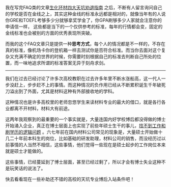 <p data-pid="6CI1pb1R">我在写完FAQ类的文章<a href="https://zhuanlan.zhihu.com/p/30267731" class="internal">生化环材四大天坑劝退指南</a> 之后，不断有人留言询问自己的学校是否在金线之上，其实这种金线的标准永远都是相对的，就像当年有的人说你GRE和TOEFL考够多少分就够拿奖学金了，你GPA刷够多少人家就会注意你的申请信一样， 这些都是当下的一个仅供参考的标准，每年的行情都会变，固定的金线标准也会被别的方面的优秀表现所突破。</p><p data-pid="v5k5GdEx">而我的这个FAQ文章只是提供一种<b>思考方式</b>，每个人的情况都是不一样的，不存在真的标准，像机场卡你的登机箱一样去测试你是否符合标准。而当你去面对这个复杂又充满不确定的世界的时候，你需要时刻根据自己的标准去判断自己所处的位置，而一味地追求所谓的标准答案无异于刻舟求剑。</p><hr><p data-pid="aqJO0P5k">我们在过去已经讨论了许多次高校教职在过去许多年里不断水涨船高，这一代人一步没赶上，步步赶不上的事情。而这种情况的负作用已经从不断累积诞生千年破死刀溢出到了外面，尤其是材料这种有外部接收地的学科。</p><p data-pid="Bx1mFePr">这种情况也是许多高校里的老师忽悠学生来读材料专业的最大的借口，就是各行各业都离不开材料，材料大有前途。</p><p data-pid="Vyq7JgJ8">这两年我观察到的最重要的一个事实就是，大量连国内好学校博后都没得做的博士开始涌入企业，真正在博士层面上也实现了前些年硕士生干的事儿，<a href="https://zhuanlan.zhihu.com/p/25911759" class="internal">找不到工作和刷学历的逻辑问题</a>  。六七年前在国内材料公司常见的现象是，大量硕士开始做十几二十年前本科生的岗位，比如基础的研发助理，材料公司的销售，而没经历过以前事情的人当然不相信，这些事情，他们觉得一些现在是硕士起步的工作岗位本来就是硕士才能做的。</p><p data-pid="uRONcZoo">这些事情，已经蔓延到了博士层面，甚至已经过剩了，所以才会有博士失业这种不是玩笑话的说法了。</p><p data-pid="Xt2M21mH">快去看看现在一些补助还不错的高校的天坑专业博后入站条件吧！</p>